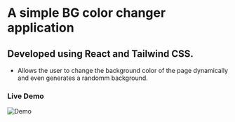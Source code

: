 # A simple BG color changer application

## Developed using React and Tailwind CSS.

- Allows the user to change the background color of the page dynamically and even generates a randomm background.

### Live Demo

![Demo](https://github.com/ObsidianFury001/BG-Color-Changer/blob/master/demo.gif)
